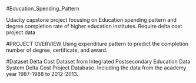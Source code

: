 #Education_Spending_Pattern

Udacity capstone project focusing on Education spending pattern and degree completion rate of higher education institutes.
Require delta cost project data


#PROJECT OVERVIEW
Using expenditure pattern to predict the completion number of degree, certificate, and award.

#Dataset
Delta Cost Dataset from Integrated Postsecondary Education Data System Delta Cost Project Database.
Including the data from the academy year 1987-1988 to 2012-2013. 
